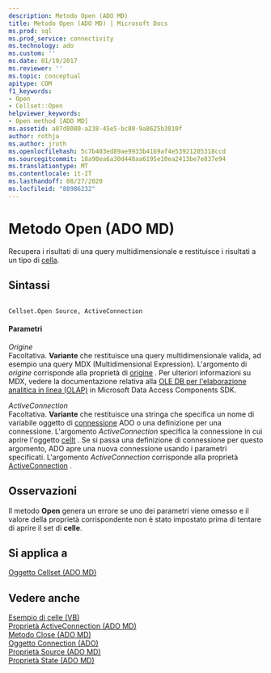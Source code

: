 ```yaml
---
description: Metodo Open (ADO MD)
title: Metodo Open (ADO MD) | Microsoft Docs
ms.prod: sql
ms.prod_service: connectivity
ms.technology: ado
ms.custom: ''
ms.date: 01/19/2017
ms.reviewer: ''
ms.topic: conceptual
apitype: COM
f1_keywords:
- Open
- Cellset::Open
helpviewer_keywords:
- Open method [ADO MD]
ms.assetid: a87d8080-a238-45e5-bc80-9a8625b3810f
author: rothja
ms.author: jroth
ms.openlocfilehash: 5c7b403ed89ae9933b4169af4e53921205318ccd
ms.sourcegitcommit: 18a98ea6a30d448aa6195e10ea2413be7e837e94
ms.translationtype: MT
ms.contentlocale: it-IT
ms.lasthandoff: 08/27/2020
ms.locfileid: "88986232"
---
```

# <a name="open-method-ado-md"></a>Metodo Open (ADO MD)
Recupera i risultati di una query multidimensionale e restituisce i risultati a un tipo di [cella](./cellset-object-ado-md.md).  
  
## <a name="syntax"></a>Sintassi  
  
```  
  
Cellset.Open Source, ActiveConnection  
```  
  
#### <a name="parameters"></a>Parametri  
 *Origine*  
 Facoltativa. **Variante** che restituisce una query multidimensionale valida, ad esempio una query MDX (Multidimensional Expression). L'argomento di *origine* corrisponde alla proprietà di [origine](./source-property-ado-md.md) . Per ulteriori informazioni su MDX, vedere la documentazione relativa alla [OLE DB per l'elaborazione analitica in linea (OLAP)](/previous-versions/windows/desktop/ms717005(v=vs.85)) in Microsoft Data Access Components SDK.  
  
 *ActiveConnection*  
 Facoltativa. **Variante** che restituisce una stringa che specifica un nome di variabile oggetto di [connessione](../ado-api/connection-object-ado.md) ADO o una definizione per una connessione. L'argomento *ActiveConnection* specifica la connessione in cui aprire l'oggetto [cellt](./cellset-object-ado-md.md) . Se si passa una definizione di connessione per questo argomento, ADO apre una nuova connessione usando i parametri specificati. L'argomento *ActiveConnection* corrisponde alla proprietà [ActiveConnection](./activeconnection-property-ado-md.md) .  
  
## <a name="remarks"></a>Osservazioni  
 Il metodo **Open** genera un errore se uno dei parametri viene omesso e il valore della proprietà corrispondente non è stato impostato prima di tentare di aprire il set di **celle**.  
  
## <a name="applies-to"></a>Si applica a  
 [Oggetto Cellset (ADO MD)](./cellset-object-ado-md.md)  
  
## <a name="see-also"></a>Vedere anche  
 [Esempio di celle (VB)](./cellset-example-vb.md)   
 [Proprietà ActiveConnection (ADO MD)](./activeconnection-property-ado-md.md)   
 [Metodo Close (ADO MD)](./close-method-ado-md.md)   
 [Oggetto Connection (ADO)](../ado-api/connection-object-ado.md)   
 [Proprietà Source (ADO MD)](./source-property-ado-md.md)   
 [Proprietà State (ADO MD)](./state-property-ado-md.md)
